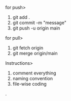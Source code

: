 for push>
1. git add .
2. git commit -m "message"
3. git push -u origin main


for pull>
1. git fetch origin
2. git merge origin/main

Instructions>
1. comment everything
2. naming convention
3.  file-wise coding

.
